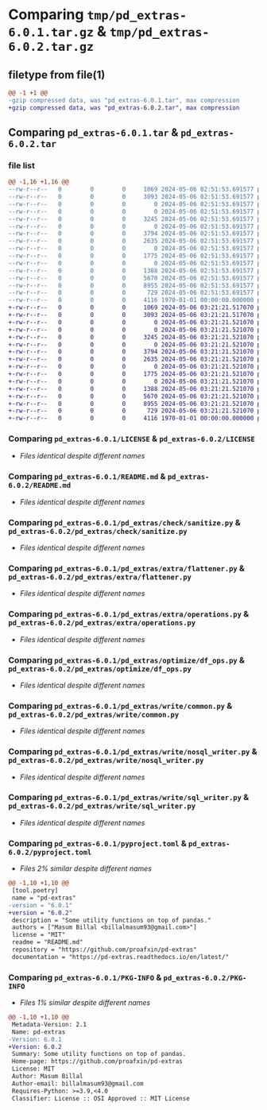 # Comparing `tmp/pd_extras-6.0.1.tar.gz` & `tmp/pd_extras-6.0.2.tar.gz`

## filetype from file(1)

```diff
@@ -1 +1 @@
-gzip compressed data, was "pd_extras-6.0.1.tar", max compression
+gzip compressed data, was "pd_extras-6.0.2.tar", max compression
```

## Comparing `pd_extras-6.0.1.tar` & `pd_extras-6.0.2.tar`

### file list

```diff
@@ -1,16 +1,16 @@
--rw-r--r--   0        0        0     1069 2024-05-06 02:51:53.691577 pd_extras-6.0.1/LICENSE
--rw-r--r--   0        0        0     3093 2024-05-06 02:51:53.691577 pd_extras-6.0.1/README.md
--rw-r--r--   0        0        0        0 2024-05-06 02:51:53.691577 pd_extras-6.0.1/pd_extras/__init__.py
--rw-r--r--   0        0        0        0 2024-05-06 02:51:53.691577 pd_extras-6.0.1/pd_extras/check/__init__.py
--rw-r--r--   0        0        0     3245 2024-05-06 02:51:53.691577 pd_extras-6.0.1/pd_extras/check/sanitize.py
--rw-r--r--   0        0        0        0 2024-05-06 02:51:53.691577 pd_extras-6.0.1/pd_extras/extra/__init__.py
--rw-r--r--   0        0        0     3794 2024-05-06 02:51:53.691577 pd_extras-6.0.1/pd_extras/extra/flattener.py
--rw-r--r--   0        0        0     2635 2024-05-06 02:51:53.691577 pd_extras-6.0.1/pd_extras/extra/operations.py
--rw-r--r--   0        0        0        0 2024-05-06 02:51:53.691577 pd_extras-6.0.1/pd_extras/optimize/__init__.py
--rw-r--r--   0        0        0     1775 2024-05-06 02:51:53.691577 pd_extras-6.0.1/pd_extras/optimize/df_ops.py
--rw-r--r--   0        0        0        0 2024-05-06 02:51:53.691577 pd_extras-6.0.1/pd_extras/write/__init__.py
--rw-r--r--   0        0        0     1388 2024-05-06 02:51:53.691577 pd_extras-6.0.1/pd_extras/write/common.py
--rw-r--r--   0        0        0     5670 2024-05-06 02:51:53.691577 pd_extras-6.0.1/pd_extras/write/nosql_writer.py
--rw-r--r--   0        0        0     8955 2024-05-06 02:51:53.691577 pd_extras-6.0.1/pd_extras/write/sql_writer.py
--rw-r--r--   0        0        0      729 2024-05-06 02:51:53.691577 pd_extras-6.0.1/pyproject.toml
--rw-r--r--   0        0        0     4116 1970-01-01 00:00:00.000000 pd_extras-6.0.1/PKG-INFO
+-rw-r--r--   0        0        0     1069 2024-05-06 03:21:21.517070 pd_extras-6.0.2/LICENSE
+-rw-r--r--   0        0        0     3093 2024-05-06 03:21:21.517070 pd_extras-6.0.2/README.md
+-rw-r--r--   0        0        0        0 2024-05-06 03:21:21.521070 pd_extras-6.0.2/pd_extras/__init__.py
+-rw-r--r--   0        0        0        0 2024-05-06 03:21:21.521070 pd_extras-6.0.2/pd_extras/check/__init__.py
+-rw-r--r--   0        0        0     3245 2024-05-06 03:21:21.521070 pd_extras-6.0.2/pd_extras/check/sanitize.py
+-rw-r--r--   0        0        0        0 2024-05-06 03:21:21.521070 pd_extras-6.0.2/pd_extras/extra/__init__.py
+-rw-r--r--   0        0        0     3794 2024-05-06 03:21:21.521070 pd_extras-6.0.2/pd_extras/extra/flattener.py
+-rw-r--r--   0        0        0     2635 2024-05-06 03:21:21.521070 pd_extras-6.0.2/pd_extras/extra/operations.py
+-rw-r--r--   0        0        0        0 2024-05-06 03:21:21.521070 pd_extras-6.0.2/pd_extras/optimize/__init__.py
+-rw-r--r--   0        0        0     1775 2024-05-06 03:21:21.521070 pd_extras-6.0.2/pd_extras/optimize/df_ops.py
+-rw-r--r--   0        0        0        0 2024-05-06 03:21:21.521070 pd_extras-6.0.2/pd_extras/write/__init__.py
+-rw-r--r--   0        0        0     1388 2024-05-06 03:21:21.521070 pd_extras-6.0.2/pd_extras/write/common.py
+-rw-r--r--   0        0        0     5670 2024-05-06 03:21:21.521070 pd_extras-6.0.2/pd_extras/write/nosql_writer.py
+-rw-r--r--   0        0        0     8955 2024-05-06 03:21:21.521070 pd_extras-6.0.2/pd_extras/write/sql_writer.py
+-rw-r--r--   0        0        0      729 2024-05-06 03:21:21.521070 pd_extras-6.0.2/pyproject.toml
+-rw-r--r--   0        0        0     4116 1970-01-01 00:00:00.000000 pd_extras-6.0.2/PKG-INFO
```

### Comparing `pd_extras-6.0.1/LICENSE` & `pd_extras-6.0.2/LICENSE`

 * *Files identical despite different names*

### Comparing `pd_extras-6.0.1/README.md` & `pd_extras-6.0.2/README.md`

 * *Files identical despite different names*

### Comparing `pd_extras-6.0.1/pd_extras/check/sanitize.py` & `pd_extras-6.0.2/pd_extras/check/sanitize.py`

 * *Files identical despite different names*

### Comparing `pd_extras-6.0.1/pd_extras/extra/flattener.py` & `pd_extras-6.0.2/pd_extras/extra/flattener.py`

 * *Files identical despite different names*

### Comparing `pd_extras-6.0.1/pd_extras/extra/operations.py` & `pd_extras-6.0.2/pd_extras/extra/operations.py`

 * *Files identical despite different names*

### Comparing `pd_extras-6.0.1/pd_extras/optimize/df_ops.py` & `pd_extras-6.0.2/pd_extras/optimize/df_ops.py`

 * *Files identical despite different names*

### Comparing `pd_extras-6.0.1/pd_extras/write/common.py` & `pd_extras-6.0.2/pd_extras/write/common.py`

 * *Files identical despite different names*

### Comparing `pd_extras-6.0.1/pd_extras/write/nosql_writer.py` & `pd_extras-6.0.2/pd_extras/write/nosql_writer.py`

 * *Files identical despite different names*

### Comparing `pd_extras-6.0.1/pd_extras/write/sql_writer.py` & `pd_extras-6.0.2/pd_extras/write/sql_writer.py`

 * *Files identical despite different names*

### Comparing `pd_extras-6.0.1/pyproject.toml` & `pd_extras-6.0.2/pyproject.toml`

 * *Files 2% similar despite different names*

```diff
@@ -1,10 +1,10 @@
 [tool.poetry]
 name = "pd-extras"
-version = "6.0.1"
+version = "6.0.2"
 description = "Some utility functions on top of pandas."
 authors = ["Masum Billal <billalmasum93@gmail.com>"]
 license = "MIT"
 readme = "README.md"
 repository = "https://github.com/proafxin/pd-extras"
 documentation = "https://pd-extras.readthedocs.io/en/latest/"
```

### Comparing `pd_extras-6.0.1/PKG-INFO` & `pd_extras-6.0.2/PKG-INFO`

 * *Files 1% similar despite different names*

```diff
@@ -1,10 +1,10 @@
 Metadata-Version: 2.1
 Name: pd-extras
-Version: 6.0.1
+Version: 6.0.2
 Summary: Some utility functions on top of pandas.
 Home-page: https://github.com/proafxin/pd-extras
 License: MIT
 Author: Masum Billal
 Author-email: billalmasum93@gmail.com
 Requires-Python: >=3.9,<4.0
 Classifier: License :: OSI Approved :: MIT License
```

